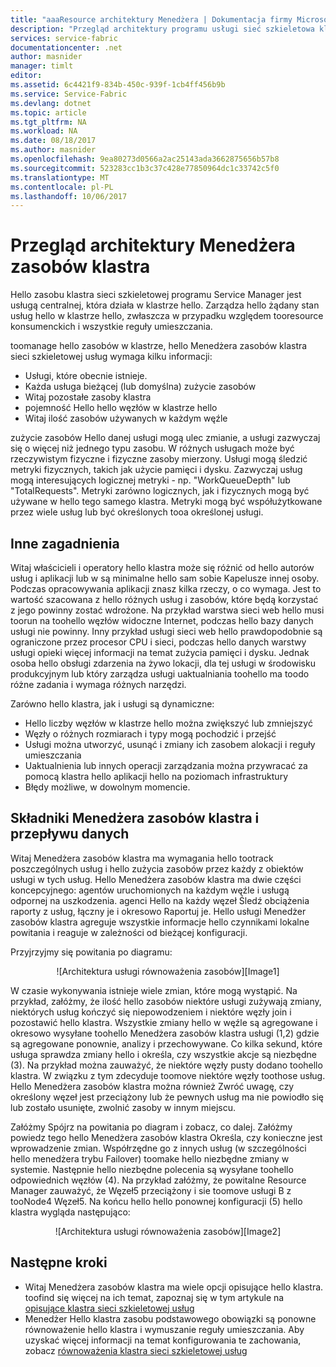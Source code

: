 ```yaml
---
title: "aaaResource architektury Menedżera | Dokumentacja firmy Microsoft"
description: "Przegląd architektury programu usługi sieć szkieletowa klastra Menedżera zasobów."
services: service-fabric
documentationcenter: .net
author: masnider
manager: timlt
editor: 
ms.assetid: 6c4421f9-834b-450c-939f-1cb4ff456b9b
ms.service: Service-Fabric
ms.devlang: dotnet
ms.topic: article
ms.tgt_pltfrm: NA
ms.workload: NA
ms.date: 08/18/2017
ms.author: masnider
ms.openlocfilehash: 9ea80273d0566a2ac25143ada3662875656b57b8
ms.sourcegitcommit: 523283cc1b3c37c428e77850964dc1c33742c5f0
ms.translationtype: MT
ms.contentlocale: pl-PL
ms.lasthandoff: 10/06/2017
---
```

# <a name="cluster-resource-manager-architecture-overview"></a>Przegląd architektury Menedżera zasobów klastra
Hello zasobu klastra sieci szkieletowej programu Service Manager jest usługą centralnej, która działa w klastrze hello. Zarządza hello żądany stan usług hello w klastrze hello, zwłaszcza w przypadku względem tooresource konsumenckich i wszystkie reguły umieszczania. 

toomanage hello zasobów w klastrze, hello Menedżera zasobów klastra sieci szkieletowej usług wymaga kilku informacji:

- Usługi, które obecnie istnieje.
- Każda usługa bieżącej (lub domyślna) zużycie zasobów 
- Witaj pozostałe zasoby klastra 
- pojemność Hello hello węzłów w klastrze hello 
- Witaj ilość zasobów używanych w każdym węźle

zużycie zasobów Hello danej usługi mogą ulec zmianie, a usługi zazwyczaj się o więcej niż jednego typu zasobu. W różnych usługach może być rzeczywistym fizyczne i fizyczne zasoby mierzony. Usługi mogą śledzić metryki fizycznych, takich jak użycie pamięci i dysku. Zazwyczaj usług mogą interesujących logicznej metryki - np. "WorkQueueDepth" lub "TotalRequests". Metryki zarówno logicznych, jak i fizycznych mogą być używane w hello tego samego klastra. Metryki mogą być współużytkowane przez wiele usług lub być określonych tooa określonej usługi.

## <a name="other-considerations"></a>Inne zagadnienia
Witaj właścicieli i operatory hello klastra może się różnić od hello autorów usług i aplikacji lub w są minimalne hello sam sobie Kapelusze innej osoby. Podczas opracowywania aplikacji znasz kilka rzeczy, o co wymaga. Jest to wartość szacowana z hello różnych usług i zasobów, które będą korzystać z jego powinny zostać wdrożone. Na przykład warstwa sieci web hello musi toorun na toohello węzłów widoczne Internet, podczas hello bazy danych usługi nie powinny. Inny przykład usługi sieci web hello prawdopodobnie są ograniczone przez procesor CPU i sieci, podczas hello danych warstwy usługi opieki więcej informacji na temat zużycia pamięci i dysku. Jednak osoba hello obsługi zdarzenia na żywo lokacji, dla tej usługi w środowisku produkcyjnym lub który zarządza usługi uaktualniania toohello ma toodo różne zadania i wymaga różnych narzędzi. 

Zarówno hello klastra, jak i usługi są dynamiczne:

- Hello liczby węzłów w klastrze hello można zwiększyć lub zmniejszyć
- Węzły o różnych rozmiarach i typy mogą pochodzić i przejść
- Usługi można utworzyć, usunąć i zmiany ich zasobem alokacji i reguły umieszczania
- Uaktualnienia lub innych operacji zarządzania można przywracać za pomocą klastra hello aplikacji hello na poziomach infrastruktury
- Błędy możliwe, w dowolnym momencie.

## <a name="cluster-resource-manager-components-and-data-flow"></a>Składniki Menedżera zasobów klastra i przepływu danych
Witaj Menedżera zasobów klastra ma wymagania hello tootrack poszczególnych usług i hello zużycia zasobów przez każdy z obiektów usługi w tych usług. Hello Menedżera zasobów klastra ma dwie części koncepcyjnego: agentów uruchomionych na każdym węźle i usługą odpornej na uszkodzenia. agenci Hello na każdy węzeł Śledź obciążenia raporty z usług, łączny je i okresowo Raportuj je. Hello usługi Menedżer zasobów klastra agreguje wszystkie informacje hello czynnikami lokalne powitania i reaguje w zależności od bieżącej konfiguracji.

Przyjrzyjmy się powitania po diagramu:

<center>
![Architektura usługi równoważenia zasobów][Image1]
</center>

W czasie wykonywania istnieje wiele zmian, które mogą wystąpić. Na przykład, załóżmy, że ilość hello zasobów niektóre usługi zużywają zmiany, niektórych usług kończyć się niepowodzeniem i niektóre węzły join i pozostawić hello klastra. Wszystkie zmiany hello w węźle są agregowane i okresowo wysyłane toohello Menedżera zasobów klastra usługi (1,2) gdzie są agregowane ponownie, analizy i przechowywane. Co kilka sekund, które usługa sprawdza zmiany hello i określa, czy wszystkie akcje są niezbędne (3). Na przykład można zauważyć, że niektóre węzły pusty dodano toohello klastra. W związku z tym zdecyduje toomove niektóre węzły toothose usług. Hello Menedżera zasobów klastra można również Zwróć uwagę, czy określony węzeł jest przeciążony lub że pewnych usług ma nie powiodło się lub zostało usunięte, zwolnić zasoby w innym miejscu.

Załóżmy Spójrz na powitania po diagram i zobacz, co dalej. Załóżmy powiedz tego hello Menedżera zasobów klastra Określa, czy konieczne jest wprowadzenie zmian. Współrzędne go z innych usług (w szczególności hello menedżera trybu Failover) toomake hello niezbędne zmiany w systemie. Następnie hello niezbędne polecenia są wysyłane toohello odpowiednich węzłów (4). Na przykład załóżmy, że powitalne Resource Manager zauważyć, że Węzeł5 przeciążony i sie toomove usługi B z tooNode4 Węzeł5. Na końcu hello hello ponownej konfiguracji (5) hello klastra wygląda następująco:

<center>
![Architektura usługi równoważenia zasobów][Image2]
</center>

## <a name="next-steps"></a>Następne kroki
- Witaj Menedżera zasobów klastra ma wiele opcji opisujące hello klastra. toofind się więcej na ich temat, zapoznaj się w tym artykule na [opisujące klastra sieci szkieletowej usług](./service-fabric-cluster-resource-manager-cluster-description.md)
- Menedżer Hello klastra zasobu podstawowego obowiązki są ponowne równoważenie hello klastra i wymuszanie reguły umieszczania. Aby uzyskać więcej informacji na temat konfigurowania te zachowania, zobacz [równoważenia klastra sieci szkieletowej usług](./service-fabric-cluster-resource-manager-balancing.md)

[Image1]:./media/service-fabric-cluster-resource-manager-architecture/Service-Fabric-Resource-Manager-Architecture-Activity-1.png
[Image2]:./media/service-fabric-cluster-resource-manager-architecture/Service-Fabric-Resource-Manager-Architecture-Activity-2.png
